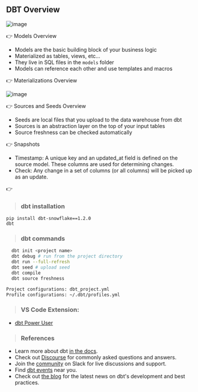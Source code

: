 ## DBT Overview 

![image](https://user-images.githubusercontent.com/19702456/216638815-6eefbc27-9312-42c8-9821-806bd91df725.png)


:point_right: Models Overview
- Models are the basic building block of your business logic
- Materialized as tables, views, etc…
- They live in SQL files in the `models` folder
- Models can reference each other and use templates and macros


:point_right: Materializations Overview

![image](https://user-images.githubusercontent.com/19702456/219865450-6061d1c7-cff2-4075-b201-dc411f5bee03.png)

:point_right: Sources and Seeds Overview
- Seeds are local files that you upload to the data warehouse from dbt
- Sources is an abstraction layer on the top of your input tables
- Source freshness can be checked automatically

:point_right: Snapshots
- Timestamp: A unique key and an updated_at field is defined on the source model. These columns are used for determining changes.
- Check: Any change in a set of columns (or all columns) will be picked up as an update.

:point_right:


> ### dbt installation

```
pip install dbt-snowflake==1.2.0
dbt
```

> ### dbt commands
```bash
  dbt init <project name>
  dbt debug # run from the project directory 
  dbt run --full-refresh
  dbt seed # upload seed
  dbt compile 
  dbt source freshness

Project configurations: dbt_project.yml
Profile configurations: ~/.dbt/profiles.yml
```

> ### VS Code Extension: 
- [dbt Power User](https://marketplace.visualstudio.com/items?itemName=innoverio.vscode-dbt-power-user)

> ### References

- Learn more about dbt [in the docs](https://docs.getdbt.com/docs/introduction).
- Check out [Discourse](https://discourse.getdbt.com/) for commonly asked questions and answers.
- Join the [community](https://community.getdbt.com/) on Slack for live discussions and support.
- Find [dbt events](https://events.getdbt.com) near you.
- Check out [the blog](https://blog.getdbt.com/) for the latest news on dbt's development and best practices.
